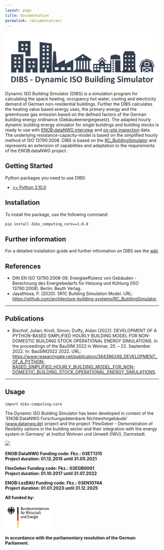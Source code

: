 ```yaml
---
layout: page
title: Documentation
permalink: /documentation/
---
```


![DIBS_Logo](https://raw.githubusercontent.com/IWUGERMANY/DIBS---Dynamic-ISO-Building-Simulator/master/doc/img/DIBS_Logo.png)
Dynamic ISO Building Simulator (DIBS) is a simulation program for calculating the space heating, occupancy hot water, cooling and electricity demand of German non-residential buildings. Further the DIBS calculates the heating value based energy uses, the primary energy and the greenhouse gas emission based on the defined factors of the German building energy ordinance (Gebäudeenergiegesetz). The adapted hourly dynamic building energy simulator for single buildings and building stocks is ready to use with [ENOB:dataNWG interview](https://www.datanwg.de/stichprobenerhebung/breitenerhebung) and [on-site inspection](https://www.datanwg.de/stichprobenerhebung/tiefenerhebung) data. The underlying resistance-capacity-model is based on the simplified hourly method of ISO 13790:2008. DIBS is based on the [RC_BuildingSimulator](https://github.com/architecture-building-systems/RC_BuildingSimulator) and represents an extension of capabilities and adaptation to the requirements of the ENOB:dataNWG project.

## Getting Started

Python packages you need to use DIBS:
- [>= Python 3.10.0](https://www.python.org/)

## Installation
To install the package, use the following command:

```bash
pip install dibs_computing_core==1.0.0
```

## Further information

For a detailed installation guide and further information on DIBS see the [wiki](https://github.com/IWUGERMANY/DIBS---Dynamic-ISO-Building-Simulator/wiki)

## References
- DIN EN ISO 13790:2008-09. Energieeffizienz von Gebäuden - Berechnung des Energiebedarfs für Heizung und Kühlung (ISO 13790:2008). Berlin: Beuth Verlag.
- Jayathissa, P. (2020). 5R1C Building Simulation Model. URL: https://github.com/architecture-building-systems/RC_BuildingSimulator 


---

## Publications
- Bischof, Julian; Knoll, Simon; Duffy, Aidan (2022): DEVELOPMENT OF A PYTHON-BASED SIMPLIFIED HOURLY BUILDING MODEL FOR NON-DOMESTIC BUILDING STOCK OPERATIONAL ENERGY SIMULATIONS. In the proceedings of the BauSIM 2022 in Weimar, 20. – 22. September 2022. In: BauSIM2022 2022. URL: https://www.researchgate.net/publication/364386249_DEVELOPMENT_OF_A_PYTHON-BASED_SIMPLIFIED_HOURLY_BUILDING_MODEL_FOR_NON-DOMESTIC_BUILDING_STOCK_OPERATIONAL_ENERGY_SIMULATIONS.

---

## Usage

`import dibs-computing-core`

The Dynamic ISO Building Simulator has been developed in context of the 'ENOB:DataNWG Forschungsdatenbank Nichtwohngebäude' (www.datanwg.de) project and the project 'FlexGeber - Demonstration of flexibility options in the building sector and their integration with the energy system in Germany' at Institut Wohnen und Umwelt (IWU), Darmstadt.
<p float="left">
  <img src="https://www.darmstadtimherzen.de/wp-content/uploads/2018/05/IWU.svg" width="15%" /> 
</p>  

<b>ENOB:DataNWG<b>
<b>Funding code:</b>  Fkz.: 03ET1315  
<b>Project duration:</b>  01.12.2015 until 31.05.2021

<b>FlexGeber<b>
<b>Funding code:</b>  Fkz.: 03EGB0001  
<b>Project duration:</b>  01.10.2017 until 31.07.2022

<b>ENOB:LezBAU<b>
<b>Funding code:</b>  Fkz.: 03EN1074A
</br><b>Project duration:</b>  01.01.2023 until 31.12.2025
  
<b>All funded by:</b> 
<p float="left">
  <img src="https://raw.githubusercontent.com/IWUGERMANY/DIBS---Dynamic-ISO-Building-Simulator/master/doc/img/BMWi_Logo.png" width="30%" /> 
</p> 
in accordance with the parliamentary resolution of the German Parliament.
